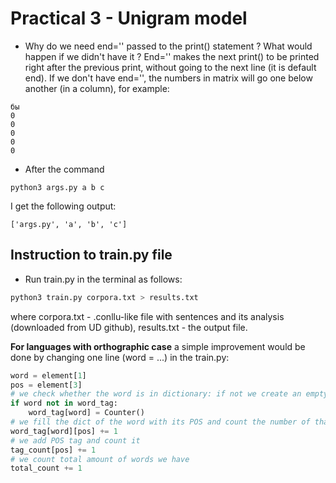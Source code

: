 # Practical 3 - Unigram model

 - Why do we need end='' passed to the print() statement ? What would happen if we didn't have it ?
 End='' makes the next print() to be printed right after the previous print, without going to the next line (it is default end). If we don't have end='', the numbers in matrix will go one below another (in a column), for example:
```
бы	
0	
0	
0	
0	
0
```

- After the command
```
python3 args.py a b c
```
I get the following output:
```
['args.py', 'a', 'b', 'c']
```

## Instruction to train.py file
 - Run train.py in the terminal as follows:
```sh
python3 train.py corpora.txt > results.txt
```
where corpora.txt - .conllu-like file with sentences and its analysis (downloaded from UD github), results.txt - the output file.

__For languages with orthographic case__ a simple improvement would be done by changing one line (word = ...) in the train.py:
```python
word = element[1]
pos = element[3]
# we check whether the word is in dictionary: if not we create an empty dict for that
if word not in word_tag:
    word_tag[word] = Counter()
# we fill the dict of the word with its POS and count the number of that word+POS
word_tag[word][pos] += 1
# we add POS tag and count it
tag_count[pos] += 1
# we count total amount of words we have
total_count += 1
```